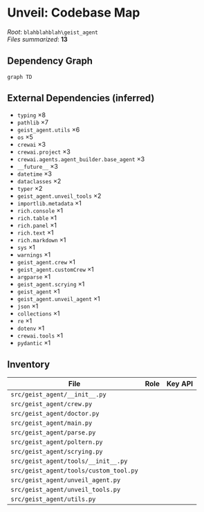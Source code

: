 # Unveil: Codebase Map

_Root_: `blahblahblah\geist_agent`  
_Files summarized_: **13**

## Dependency Graph

```mermaid
graph TD
```

## External Dependencies (inferred)

- `typing` ×8
- `pathlib` ×7
- `geist_agent.utils` ×6
- `os` ×5
- `crewai` ×3
- `crewai.project` ×3
- `crewai.agents.agent_builder.base_agent` ×3
- `__future__` ×3
- `datetime` ×3
- `dataclasses` ×2
- `typer` ×2
- `geist_agent.unveil_tools` ×2
- `importlib.metadata` ×1
- `rich.console` ×1
- `rich.table` ×1
- `rich.panel` ×1
- `rich.text` ×1
- `rich.markdown` ×1
- `sys` ×1
- `warnings` ×1
- `geist_agent.crew` ×1
- `geist_agent.customCrew` ×1
- `argparse` ×1
- `geist_agent.scrying` ×1
- `geist_agent` ×1
- `geist_agent.unveil_agent` ×1
- `json` ×1
- `collections` ×1
- `re` ×1
- `dotenv` ×1
- `crewai.tools` ×1
- `pydantic` ×1

## Inventory

| File | Role | Key API |
|---|---|---|
| `src/geist_agent/__init__.py` |  |  |
| `src/geist_agent/crew.py` |  |  |
| `src/geist_agent/doctor.py` |  |  |
| `src/geist_agent/main.py` |  |  |
| `src/geist_agent/parse.py` |  |  |
| `src/geist_agent/poltern.py` |  |  |
| `src/geist_agent/scrying.py` |  |  |
| `src/geist_agent/tools/__init__.py` |  |  |
| `src/geist_agent/tools/custom_tool.py` |  |  |
| `src/geist_agent/unveil_agent.py` |  |  |
| `src/geist_agent/unveil_tools.py` |  |  |
| `src/geist_agent/utils.py` |  |  |